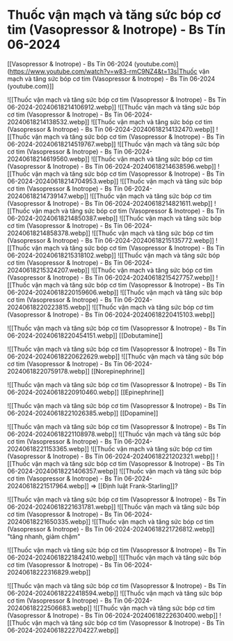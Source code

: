 # Thuốc vận mạch và tăng sức bóp cơ tim (Vasopressor & Inotrope) - Bs Tín 06-2024
[[Vasopressor & Inotrope) - Bs Tín 06-2024 (youtube.com)](https://www.youtube.com/watch?v=w83-rmC9NZ4&t=13s|Thuốc vận mạch và tăng sức bóp cơ tim (Vasopressor & Inotrope) - Bs Tín 06-2024 (youtube.com)]]

![[Thuốc vận mạch và tăng sức bóp cơ tim (Vasopressor & Inotrope) - Bs Tín 06-2024-20240618214106912.webp]]
![[Thuốc vận mạch và tăng sức bóp cơ tim (Vasopressor & Inotrope) - Bs Tín 06-2024-20240618214138532.webp]]
![[Thuốc vận mạch và tăng sức bóp cơ tim (Vasopressor & Inotrope) - Bs Tín 06-2024-20240618214132470.webp]]
![[Thuốc vận mạch và tăng sức bóp cơ tim (Vasopressor & Inotrope) - Bs Tín 06-2024-20240618214519767.webp]]
![[Thuốc vận mạch và tăng sức bóp cơ tim (Vasopressor & Inotrope) - Bs Tín 06-2024-20240618214619560.webp]]
![[Thuốc vận mạch và tăng sức bóp cơ tim (Vasopressor & Inotrope) - Bs Tín 06-2024-20240618214638596.webp]]
![[Thuốc vận mạch và tăng sức bóp cơ tim (Vasopressor & Inotrope) - Bs Tín 06-2024-20240618214704953.webp]]
![[Thuốc vận mạch và tăng sức bóp cơ tim (Vasopressor & Inotrope) - Bs Tín 06-2024-20240618214739147.webp]]
![[Thuốc vận mạch và tăng sức bóp cơ tim (Vasopressor & Inotrope) - Bs Tín 06-2024-20240618214821611.webp]]
![[Thuốc vận mạch và tăng sức bóp cơ tim (Vasopressor & Inotrope) - Bs Tín 06-2024-20240618214850387.webp]]
![[Thuốc vận mạch và tăng sức bóp cơ tim (Vasopressor & Inotrope) - Bs Tín 06-2024-20240618214858378.webp]]
![[Thuốc vận mạch và tăng sức bóp cơ tim (Vasopressor & Inotrope) - Bs Tín 06-2024-20240618215135772.webp]]
![[Thuốc vận mạch và tăng sức bóp cơ tim (Vasopressor & Inotrope) - Bs Tín 06-2024-20240618215318102.webp]]
![[Thuốc vận mạch và tăng sức bóp cơ tim (Vasopressor & Inotrope) - Bs Tín 06-2024-20240618215324207.webp]]
![[Thuốc vận mạch và tăng sức bóp cơ tim (Vasopressor & Inotrope) - Bs Tín 06-2024-20240618215427757.webp]]
![[Thuốc vận mạch và tăng sức bóp cơ tim (Vasopressor & Inotrope) - Bs Tín 06-2024-20240618220159606.webp]]
![[Thuốc vận mạch và tăng sức bóp cơ tim (Vasopressor & Inotrope) - Bs Tín 06-2024-20240618220223815.webp]]
![[Thuốc vận mạch và tăng sức bóp cơ tim (Vasopressor & Inotrope) - Bs Tín 06-2024-20240618220415103.webp]]

![[Thuốc vận mạch và tăng sức bóp cơ tim (Vasopressor & Inotrope) - Bs Tín 06-2024-20240618220454151.webp]]
[[Dobutamine]]

![[Thuốc vận mạch và tăng sức bóp cơ tim (Vasopressor & Inotrope) - Bs Tín 06-2024-20240618220622629.webp]]
![[Thuốc vận mạch và tăng sức bóp cơ tim (Vasopressor & Inotrope) - Bs Tín 06-2024-20240618220759178.webp]]
[[Norepinephrine]]

![[Thuốc vận mạch và tăng sức bóp cơ tim (Vasopressor & Inotrope) - Bs Tín 06-2024-20240618220910460.webp]]
[[Epinephrine]]

![[Thuốc vận mạch và tăng sức bóp cơ tim (Vasopressor & Inotrope) - Bs Tín 06-2024-20240618221026385.webp]]
[[Dopamine]]

![[Thuốc vận mạch và tăng sức bóp cơ tim (Vasopressor & Inotrope) - Bs Tín 06-2024-20240618221108978.webp]]
![[Thuốc vận mạch và tăng sức bóp cơ tim (Vasopressor & Inotrope) - Bs Tín 06-2024-20240618221153365.webp]]
![[Thuốc vận mạch và tăng sức bóp cơ tim (Vasopressor & Inotrope) - Bs Tín 06-2024-20240618221202321.webp]]
![[Thuốc vận mạch và tăng sức bóp cơ tim (Vasopressor & Inotrope) - Bs Tín 06-2024-20240618221406357.webp]]
![[Thuốc vận mạch và tăng sức bóp cơ tim (Vasopressor & Inotrope) - Bs Tín 06-2024-20240618221517964.webp]]
=> [[Định luật Frank-Starling]]?

![[Thuốc vận mạch và tăng sức bóp cơ tim (Vasopressor & Inotrope) - Bs Tín 06-2024-20240618221631781.webp]]
![[Thuốc vận mạch và tăng sức bóp cơ tim (Vasopressor & Inotrope) - Bs Tín 06-2024-20240618221650335.webp]]
![[Thuốc vận mạch và tăng sức bóp cơ tim (Vasopressor & Inotrope) - Bs Tín 06-2024-20240618221726812.webp]]
"tăng nhanh, giảm chậm"

![[Thuốc vận mạch và tăng sức bóp cơ tim (Vasopressor & Inotrope) - Bs Tín 06-2024-20240618221842410.webp]]
![[Thuốc vận mạch và tăng sức bóp cơ tim (Vasopressor & Inotrope) - Bs Tín 06-2024-20240618222316829.webp]]

![[Thuốc vận mạch và tăng sức bóp cơ tim (Vasopressor & Inotrope) - Bs Tín 06-2024-20240618222418594.webp]]
![[Thuốc vận mạch và tăng sức bóp cơ tim (Vasopressor & Inotrope) - Bs Tín 06-2024-20240618222506683.webp]]
![[Thuốc vận mạch và tăng sức bóp cơ tim (Vasopressor & Inotrope) - Bs Tín 06-2024-20240618222630400.webp]]
![[Thuốc vận mạch và tăng sức bóp cơ tim (Vasopressor & Inotrope) - Bs Tín 06-2024-20240618222704227.webp]]




